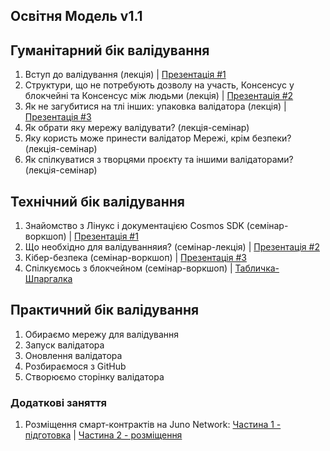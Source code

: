 ## Освітня Модель v1.1

## Гуманітарний бік валідування
1. Вступ до валідування (лекція) | [Презентація #1](https://docs.google.com/presentation/d/1G4xYzSRIbekbuZZS6R0zuG8RNeOFxOLWGpfMyxq-sQM/edit?usp=sharing)
2. Структури, що не потребують дозволу на участь, Консенсус у блокчейні та Консенсус між людьми (лекція) | [Презентація #2](https://docs.google.com/presentation/d/1t1hU1tZ9s0WEkygSo54Nx4vrGc1Btdo7eM3RFVnIvcE/edit?usp=sharing)
3. Як не загубитися на тлі інших: упаковка валідатора (лекція) | [Презентація #3](https://docs.google.com/presentation/d/1LFPC8iEKzoB62QVLcyWrVcOddchtPlnFTTpcYu1bFrU/edit?usp=sharing)
4. Як обрати яку мережу валідувати? (лекція-семінар)
5. Яку користь може принести валідатор Мережі, крім безпеки? (лекція-семінар)
6. Як спілкуватися з творцями проєкту та іншими валідаторами? (лекція-семінар)

## Технічний бік валідування
1. Знайомство з Лінукс і документацією Cosmos SDK (семінар-воркшоп) | [Презентація #1](https://docs.google.com/presentation/d/1RB6c2YmmkTpGv-QuGZE94h9RavlUnXg491wABBBz9Xg/edit?usp=sharing)
2. Що необхідно для валідуванняия? (семінар-лекція) | [Презентація #2](https://docs.google.com/presentation/d/10K0_RmHEFoL5-cHeRo4ZLQ5fD_gPzMjRVGCy6kxevTo/edit?usp=sharing)
3. Кібер-безпека (семінар-воркшоп) | [Презентація #3](https://docs.google.com/presentation/d/1XxcGU0SSUeztB8z5BM1Xb_fn2UJaxG2SA1q9SowtOh4/edit?usp=sharing)
4. Спілкуємось з блокчейном (семінар-воркшоп) | [Табличка-Шпаргалка](https://docs.google.com/spreadsheets/d/1haiuoi_TS8iYhEa9F2satd1MeXigiWiD07pY9Ir6LK4/edit?usp=sharing)

## Практичний бік валідування
1. Обираємо мережу для валідування 
2. Запуск валідатора 
3. Оновлення валідатора 
4. Розбираємося з GitHub 
5. Створюємо сторінку валідатора

### Додаткові заняття

1. Розміщення смарт-контрактів на Juno Network: [Частина 1 - підготовка](https://youtu.be/xjGj8PIkrKU) | [Частина 2 - розміщення](https://youtu.be/SuPByXkjbKk)
